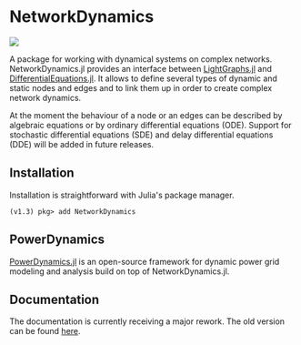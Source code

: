 # NetworkDynamics

[![](https://img.shields.io/badge/docs-stable-blue.svg)](https://fhell.github.io/NetworkDynamics.jl/stable)


A package for working with dynamical systems on complex networks. NetworkDynamics.jl provides an interface between [LightGraphs.jl](https://github.com/JuliaGraphs/LightGraphs.jl) and [DifferentialEquations.jl](https://github.com/JuliaDiffEq/DifferentialEquations.jl). It allows to define several types of dynamic and static nodes and edges and to link them up in order to create complex network dynamics.

At the moment the behaviour of a node or an edges can be described by algebraic equations or by ordinary differential equations (ODE). Support for stochastic differential equations (SDE) and delay differential equations (DDE) will be added in future releases.

## Installation

Installation is straightforward with Julia's package manager.

```julia-repl
(v1.3) pkg> add NetworkDynamics
```

## PowerDynamics

[PowerDynamics.jl](https://juliaenergy.github.io/PowerDynamics.jl/stable/) is an open-source framework for dynamic power grid modeling and analysis build on top of NetworkDynamics.jl.

## Documentation

The documentation is currently receiving a major rework. The old version can be found [here](https://fhell.github.io/NetworkDynamics.jl/stable).
